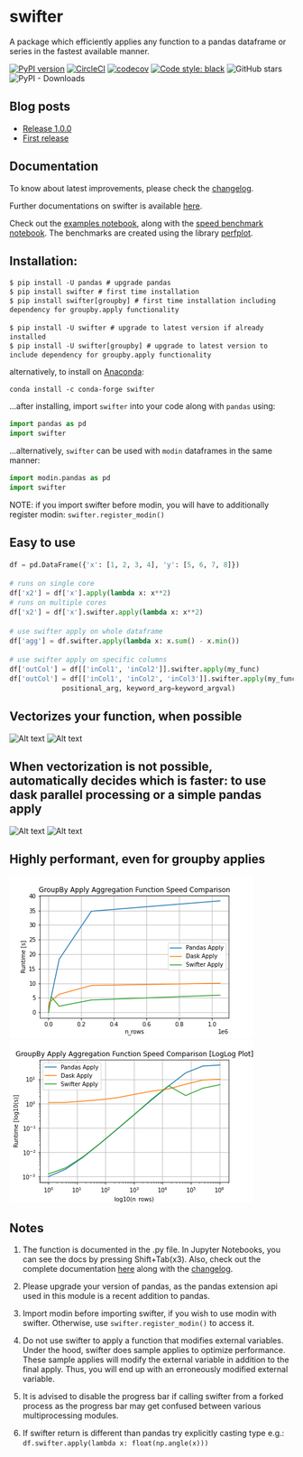 # swifter
A package which efficiently applies any function to a pandas dataframe or series in the fastest available manner.

[![PyPI version](https://badge.fury.io/py/swifter.svg)](https://badge.fury.io/py/swifter)
[![CircleCI](https://circleci.com/gh/jmcarpenter2/swifter.svg?style=shield)](https://circleci.com/gh/jmcarpenter2/swifter)
[![codecov](https://img.shields.io/codecov/c/github/jmcarpenter2/swifter?label=codecov&logo=codecov&style=flat)](https://codecov.io/gh/jmcarpenter2/swifter)
[![Code style: black](https://img.shields.io/badge/code%20style-black-000000.svg)](https://github.com/ambv/black)
![GitHub stars](https://img.shields.io/github/stars/jmcarpenter2/swifter.svg?style=popout)
![PyPI - Downloads](https://img.shields.io/pypi/dm/swifter.svg)

## Blog posts
* [Release 1.0.0](https://medium.com/@jmcarpenter2/swifter-1-0-0-automatically-efficient-pandas-and-modin-dataframe-applies-cfbd9555e7c8)
* [First release](https://medium.com/@jmcarpenter2/swiftapply-automatically-efficient-pandas-apply-operations-50e1058909f9)

## Documentation
To know about latest improvements, please check the [changelog](docs/changelog.md).

Further documentations on swifter is available [here](docs/documentation.md).

Check out the [examples notebook](examples/swifter_apply_examples.ipynb), along with the [speed benchmark notebook](examples/swifter_speed_comparison.ipynb). The benchmarks are created using the library [perfplot](https://github.com/unutbu/perfplot).

## Installation:
```
$ pip install -U pandas # upgrade pandas
$ pip install swifter # first time installation
$ pip install swifter[groupby] # first time installation including dependency for groupby.apply functionality

$ pip install -U swifter # upgrade to latest version if already installed
$ pip install -U swifter[groupby] # upgrade to latest version to include dependency for groupby.apply functionality
```

alternatively, to install on [Anaconda](https://anaconda.org/conda-forge/swifter):
```
conda install -c conda-forge swifter
```

...after installing, import `swifter` into your code along with `pandas` using:
```python
import pandas as pd
import swifter
```

...alternatively, `swifter` can be used with `modin` dataframes in the same manner:
```python
import modin.pandas as pd
import swifter
```
NOTE: if you import swifter before modin, you will have to additionally register modin: `swifter.register_modin()`


## Easy to use
```python
df = pd.DataFrame({'x': [1, 2, 3, 4], 'y': [5, 6, 7, 8]})

# runs on single core
df['x2'] = df['x'].apply(lambda x: x**2)
# runs on multiple cores
df['x2'] = df['x'].swifter.apply(lambda x: x**2)

# use swifter apply on whole dataframe
df['agg'] = df.swifter.apply(lambda x: x.sum() - x.min())

# use swifter apply on specific columns
df['outCol'] = df[['inCol1', 'inCol2']].swifter.apply(my_func)
df['outCol'] = df[['inCol1', 'inCol2', 'inCol3']].swifter.apply(my_func,
             positional_arg, keyword_arg=keyword_argval)
```

## Vectorizes your function, when possible
![Alt text](/assets/vectorizes_when_possible_real.png?raw=true)
![Alt text](/assets/vectorizes_when_possible_log10.png?raw=true)

## When vectorization is not possible, automatically decides which is faster: to use dask parallel processing or a simple pandas apply
![Alt text](/assets/multiprocessing_v_single_real.png?raw=true)
![Alt text](/assets/multiprocessing_v_single_log10.png?raw=true)

## Highly performant, even for groupby applies
![Alt text](/assets/groupby_parallel_v_single_real.png?raw=true)
![Alt text](/assets/groupby_parallel_v_single_log10.png?raw=true)

## Notes
1. The function is documented in the .py file. In Jupyter Notebooks, you can see the docs by pressing Shift+Tab(x3). Also, check out the complete documentation [here](docs/documentation.md) along with the [changelog](docs/changelog.md).

2. Please upgrade your version of pandas, as the pandas extension api used in this module is a recent addition to pandas.

3. Import modin before importing swifter, if you wish to use modin with swifter. Otherwise, use `swifter.register_modin()` to access it.

4. Do not use swifter to apply a function that modifies external variables. Under the hood, swifter does sample applies to optimize performance. These sample applies will modify the external variable in addition to the final apply. Thus, you will end up with an erroneously modified external variable.

5. It is advised to disable the progress bar if calling swifter from a forked process as the progress bar may get confused between various multiprocessing modules.

6. If swifter return is different than pandas try explicitly casting type e.g.: `df.swifter.apply(lambda x: float(np.angle(x)))`
